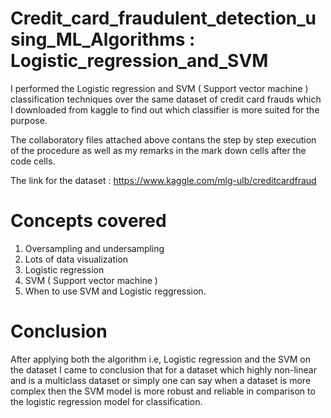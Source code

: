 # **Credit_card_fraudulent_detection_using_ML_Algorithms : Logistic_regression_and_SVM**
I performed the Logistic regression and SVM ( Support vector machine ) classification techniques over the same dataset of credit card frauds which I downloaded from kaggle to find out which classifier is more suited for the purpose.

The collaboratory files attached above contans the step by step execution of the procedure as well as my remarks in the mark down cells after the code cells.

The link for the dataset : https://www.kaggle.com/mlg-ulb/creditcardfraud

# **Concepts covered**
 1. Oversampling and undersampling 
 2. Lots of data visualization
 3. Logistic regression
 4. SVM ( Support vector machine )
 5. When to use SVM and Logistic reggression.

# **Conclusion**
After applying both the algorithm i.e, Logistic regression and the SVM on the dataset I came to conclusion that for a dataset which highly non-linear and is a multiclass dataset or simply one can say when a dataset is more complex then the SVM model is more robust and reliable in comparison to the logistic regression model for classification. 
